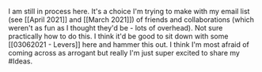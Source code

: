 I am still in process here. It's a choice I'm trying to make with my email list (see [[April 2021]] and [[March 2021]]) of friends and collaborations (which weren't as fun as I thought they'd be - lots of overhead). Not sure practically how to do this. I think it'd be good to sit down with some [[03062021 - Levers]] here and hammer this out. I think I'm most afraid of coming across as arrogant but really I'm just super excited to share my #Ideas. 